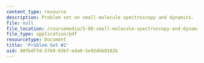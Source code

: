 ```yaml
---
content_type: resource
description: Problem set on small-molecule spectroscopy and dynamics.
file: null
file_location: /coursemedia/5-80-small-molecule-spectroscopy-and-dynamics-fall-2008/80fbdffd576993bfeda05e92dbb9182b_ps2_1977.pdf
file_type: application/pdf
resourcetype: Document
title: 'Problem Set #2'
uid: 80fbdffd-5769-93bf-eda0-5e92dbb9182b
---
```


